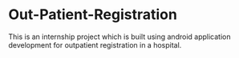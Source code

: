 # Out-Patient-Registration

This is an internship project which is built using android application development for outpatient registration in a hospital.
